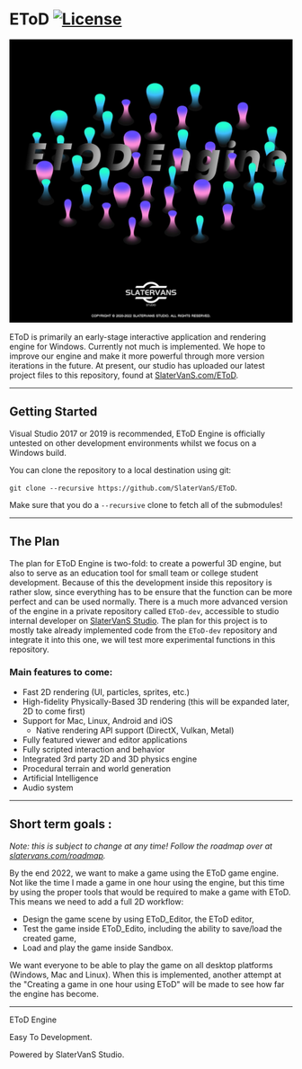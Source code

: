 # EToD [![License](https://img.shields.io/github/license/SlaterVanS/EToD.svg)](https://github.com/SlaterVanS/EToD/blob/main/LICENSE)

![EToD](/Sandbox/assets/textures/EToD_Engine.png?raw=true "EToD")

EToD is primarily an early-stage interactive application and rendering engine for Windows. Currently not much is implemented. We hope to improve our engine and make it more powerful through more version iterations in the future. At present, our studio has uploaded our latest project files to this repository, found at [SlaterVanS.com/EToD](https://github.com/SlaterVanS/EToD). 

***

## Getting Started
Visual Studio 2017 or 2019 is recommended, EToD Engine is officially untested on other development environments whilst we focus on a Windows build.

You can clone the repository to a local destination using git:

`git clone --recursive https://github.com/SlaterVanS/EToD`.

Make sure that you do a `--recursive` clone to fetch all of the submodules!

***

## The Plan
The plan for EToD Engine is two-fold: to create a powerful 3D engine, but also to serve as an education tool for small team or college student development. Because of this the development inside this repository is rather slow, since everything has to be ensure that the function can be more perfect and can be used normally. There is a much more advanced version of the engine in a private repository called `EToD-dev`, accessible to studio internal developer on [SlaterVanS Studio](https://www.slatervans.com/etod). The plan for this project is to mostly take already implemented code from the `EToD-dev` repository and integrate it into this one, we will test more experimental functions in this repository.

### Main features to come:
- Fast 2D rendering (UI, particles, sprites, etc.)
- High-fidelity Physically-Based 3D rendering (this will be expanded later, 2D to come first)
- Support for Mac, Linux, Android and iOS
    - Native rendering API support (DirectX, Vulkan, Metal)
- Fully featured viewer and editor applications
- Fully scripted interaction and behavior
- Integrated 3rd party 2D and 3D physics engine
- Procedural terrain and world generation
- Artificial Intelligence
- Audio system

***

## Short term goals :
*Note: this is subject to change at any time! Follow the roadmap over at [slatervans.com/roadmap](http://www.slatervans.com).*

By the end 2022, we want to make a game using the EToD game engine. Not like the time I made a game in one hour using the engine, but this time by using the proper tools that would be required to make a game with EToD. This means we need to add a full 2D workflow:

- Design the game scene by using EToD_Editor, the EToD editor,
- Test the game inside EToD_Edito, including the ability to save/load the created game,
- Load and play the game inside Sandbox.

We want everyone to be able to play the game on all desktop platforms (Windows, Mac and Linux). When this is implemented, another attempt at the "Creating a game in one hour using EToD" will be made to see how far the engine has become.

***

EToD Engine

Easy To Development.

Powered by SlaterVanS Studio.

